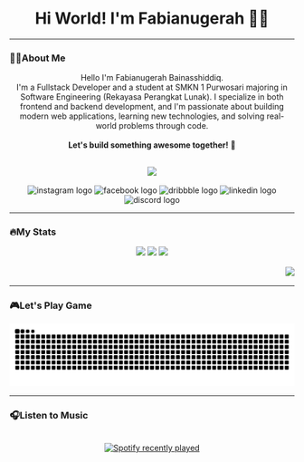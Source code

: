

<h1 align="center">Hi World! I'm Fabianugerah 👋🏼</h1>

---

### 👨‍💻About Me

<p align="center">
  Hello I'm Fabianugerah Bainasshiddiq.<br>
  I'm a Fullstack Developer and a student at SMKN 1 Purwosari majoring in Software Engineering (Rekayasa Perangkat Lunak). I specialize in both frontend and backend development, and I'm passionate about building modern web applications, learning new technologies, and solving real-world problems through code. <br><br>
  <strong>Let's build something awesome together!</strong> 🚀
</p>

##

<p align="center">
  <a href="https://skillicons.dev">
    <img src="https://skillicons.dev/icons?i=html,css,js,cpp,php,figma,bootstrap,tailwind,vue,laravel" />
  </a>
</p>

<div align="center">
  <img src="https://img.shields.io/static/v1?message=Instagram&logo=instagram&label=&color=E4405F&logoColor=white&labelColor=&style=for-the-badge" height="25" alt="instagram logo"  />
  <img src="https://img.shields.io/static/v1?message=Facebook&logo=facebook&label=&color=1877F2&logoColor=white&labelColor=&style=for-the-badge" height="25" alt="facebook logo"  />
  <img src="https://img.shields.io/static/v1?message=Dribbble&logo=dribbble&label=&color=EA4C89&logoColor=white&labelColor=&style=for-the-badge" height="25" alt="dribbble logo"  />
  <img src="https://img.shields.io/static/v1?message=LinkedIn&logo=linkedin&label=&color=0077B5&logoColor=white&labelColor=&style=for-the-badge" height="25" alt="linkedin logo"  />
  <img src="https://img.shields.io/static/v1?message=Discord&logo=discord&label=&color=7289DA&logoColor=white&labelColor=&style=for-the-badge" height="25" alt="discord logo"  />
</div>

---

### 🔥My Stats

<div align="center">
<img src="https://streak-stats.demolab.com?user=Fabianugerah&mode=daily&theme=dark&hide_border=true&border_radius=12" height="200" />
  <img src="https://github-readme-stats.vercel.app/api?username=Fabianugerah&show_icons=true&theme=dark&hide_border=true" height="150" />
  <img src="https://github-readme-stats.vercel.app/api/top-langs?username=Fabianugerah&layout=compact&langs_count=5&theme=dark&hide_border=true" height="150" />
</div>
<br>
<div align="right">
  <img src="https://visitor-badge.laobi.icu/badge?page_id=Fabianugerah.Fabianugerah&left_color=darkslateblue&right_color=royalblue&left_text=visitors" />
</div>

---

### 🎮Let's Play Game

<img src="https://raw.githubusercontent.com/Fabianugerah/Fabianugerah/output/snake.svg" alt="Snake animation" />

---

### 🎧Listen to Music

<div align="center">
  <br>
  <a href="https://open.spotify.com/user/31lsphq47wdvajxmnr7kt4gpenpu">
    <img src="https://spotify-recently-played-readme.vercel.app/api?user=31j66ur245744qeyc4z3mfdv7hem&count=3" alt="Spotify recently played" />
  </a>
</div>

